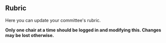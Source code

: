 ## Rubric

Here you can update your committee's rubric.

**Only one chair at a time should be logged in and modifying this. Changes may be lost otherwise.**
